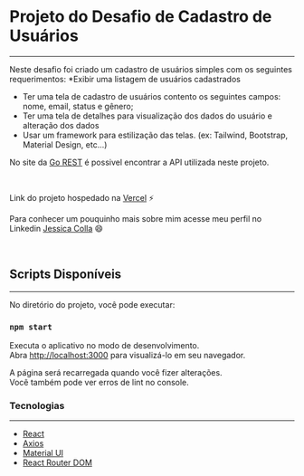 # Projeto do Desafio de Cadastro de Usuários


---

Neste desafio foi criado um cadastro de usuários simples com os seguintes requerimentos:
*Exibir uma listagem de usuários cadastrados
* Ter uma tela de cadastro de usuários contento os seguintes campos: nome, email, status e
gênero;
* Ter uma tela de detalhes para visualização dos dados do usuário e alteração dos dados
* Usar um framework para estilização das telas. (ex: Tailwind, Bootstrap, Material Design, etc...)

No site da [Go REST](https://gorest.co.in
) é possivel encontrar a API utilizada neste projeto.

<br>


Link do projeto hospedado na [Vercel](https://desafio-cadastro-usuarios.vercel.app/)  ⚡

Para conhecer um pouquinho mais sobre mim acesse meu perfil no Linkedin [Jessica Colla](https://www.linkedin.com/in/jessica-colla-4848a5116/)  😄

<br>

## Scripts Disponíveis

---
No diretório do projeto, você pode executar:

### `npm start`

Executa o aplicativo no modo de desenvolvimento.\
Abra [http://localhost:3000](http://localhost:3000) para visualizá-lo em seu navegador.

A página será recarregada quando você fizer alterações.\
Você também pode ver erros de lint no console.


### Tecnologias
---
* [React](https://expo.io/)
* [Axios](https://github.com/axios/axios)
* [Material UI](https://mui.com/pt/)
* [React Router DOM](https://v5.reactrouter.com/)
